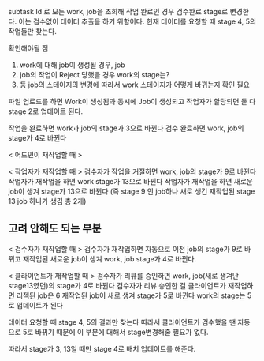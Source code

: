 subtask Id 로 모든 work, job을 조회해 작업 완료인 경우 검수완료 stage로 변경한다. 이는 검수없이 데이터 추출을 하기 위함이다. 현재 데이터를 요청할 때 stage 4, 5의 작업들만 찾는다.

확인해야될 점

1. work에 대해 job이 생성될 경우, job
2. job의 작업이 Reject 당했을 경우 work의 stage는?
3. 등 job의 스테이지의 변경에 따라서 work 스테이지가 어떻게 바뀌는지 확인 필요

파일 업로드를 하면
Work이 생성됨과 동시에 Job이 생성되고
작업자가 할당되면 둘 다 stage 2로 업데이트 된다.

작업을 완료하면 work과 job의 stage가 3으로 바뀐다
검수 완료하면 work, job의 stage가 4로 바뀐다

< 어드민이 재작업할 때 >

< 작업자가 재작업할 때 >
검수자가 작업을 거절하면 work, job의 stage가 9로 바뀐다
작업자가 재작업을 하면 work stage가 13으로 바뀐다
작업자가 재작업을 하면 새로운 job이 생겨 stage가 13으로 바뀐다 (즉 stage 9 인 job하나 새로 생긴 재작업된 stage 13 job 하나가 생김 총 2개)

## 고려 안해도 되는 부분

< 검수자가 재작업할 때 >
검수자가 재작업하면 자동으로 이전 job의 stage가 9로 바뀌고
재작업된 새로운 job이 생겨 work, job stage가 4로 바뀐다.

< 클라이언트가 재작업할 때 >
검수자가 리뷰를 승인하면 work, job(새로 생겨난 stage13였던)의 stage가 4로 바뀐다
검수자가 리뷰 승인한 걸 클라이언트가 재작업하면 리젝된 job은 6
재작업된 job이 새로 생겨 stage가 5로 바뀐다
work의 stage는 5로 업데이트가 된다

데이터 요청할 때 stage 4, 5의 결과만 찾는다
따라서 클라이언트가 검수했을 땐 자동으로 5로 바뀌기 때문에 이 부분에 대해서 stage변경해줄 필요가 없다.

따라서 stage가 3, 13일 때만 stage 4로 배치 업데이트를 해준다.
